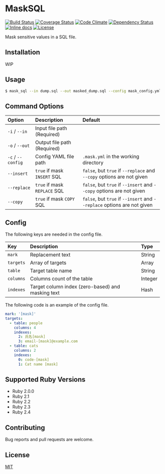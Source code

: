 # MaskSQL

[![Build Status](https://travis-ci.org/emsk/mask_sql.svg?branch=master)](https://travis-ci.org/emsk/mask_sql)
[![Coverage Status](https://coveralls.io/repos/github/emsk/mask_sql/badge.svg?branch=master)](https://coveralls.io/github/emsk/mask_sql)
[![Code Climate](https://codeclimate.com/github/emsk/mask_sql/badges/gpa.svg)](https://codeclimate.com/github/emsk/mask_sql)
[![Dependency Status](https://gemnasium.com/badges/github.com/emsk/mask_sql.svg)](https://gemnasium.com/github.com/emsk/mask_sql)
[![Inline docs](http://inch-ci.org/github/emsk/mask_sql.svg?branch=master)](http://inch-ci.org/github/emsk/mask_sql)
[![License](https://img.shields.io/badge/license-MIT-blue.svg)](LICENSE.txt)

Mask sensitive values in a SQL file.

## Installation

WIP

## Usage

```sh
$ mask_sql --in dump.sql --out masked_dump.sql --config mask_config.yml
```

## Command Options

| Option | Description | Default |
| :----- | :---------- | :------ |
| `-i` / `--in` | Input file path (Required) | |
| `-o` / `--out` | Output file path (Required) | |
| `-c` / `--config` | Config YAML file path | `.mask.yml` in the working directory |
| `--insert` | `true` if mask `INSERT` SQL | `false`, but `true` if `--replace` and `--copy` options are not given |
| `--replace` | `true` if mask `REPLACE` SQL | `false`, but `true` if `--insert` and `--copy` options are not given |
| `--copy` | `true` if mask `COPY` SQL | `false`, but `true` if `--insert` and `--replace` options are not given |

## Config

The following keys are needed in the config file.

| Key | Description | Type |
| :-- | :---------- | :--- |
| `mark` | Replacement text | String |
| `targets` | Array of targets | Array |
| `table` | Target table name | String |
| `columns` | Columns count of the table | Integer |
| `indexes` | Target column index (zero-based) and masking text | Hash |

The following code is an example of the config file.

```yaml
mark: '[mask]'
targets:
  - table: people
    columns: 4
    indexes:
      2: 氏名[mask]
      3: email-[mask]@example.com
  - table: cats
    columns: 2
    indexes:
      0: code-[mask]
      1: Cat name [mask]
```

## Supported Ruby Versions

* Ruby 2.0.0
* Ruby 2.1
* Ruby 2.2
* Ruby 2.3
* Ruby 2.4

## Contributing

Bug reports and pull requests are welcome.

## License

[MIT](LICENSE.txt)
